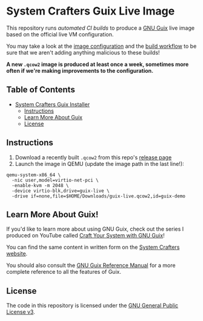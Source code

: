# System Crafters Guix Live Image

This repository runs _automated CI builds_ to produce a
[GNU Guix](https://guix.gnu.org) live image based on the official
live VM configuration.

You may take a look at the [image configuration](./config.scm) and the
[build workflow](./.github/workflows/build.yaml) to be sure that we aren't adding
anything malicious to these builds!

**A new `.qcow2` image is produced at least once a week, sometimes more often if
we're making improvements to the configuration.**

## Table of Contents
- [System Crafters Guix Installer](#system-crafters-guix-live-image)
  - [Instructions](#instructions)
  - [Learn More About Guix](#learn-more-about-guix)
  - [License](#license)

## Instructions

1. Download a recently built `.qcow2` from this repo's
   [release page](https://github.com/SystemCrafters/guix-live-image/releases)
2. Launch the image in QEMU (update the image path in the last line!):

```
qemu-system-x86_64 \
  -nic user,model=virtio-net-pci \
  -enable-kvm -m 2048 \
  -device virtio-blk,drive=guix-live \
  -drive if=none,file=$HOME/Downloads/guix-live.qcow2,id=guix-demo
```

## Learn More About Guix!

If you'd like to learn more about using GNU Guix, check out the series I
produced on YouTube called [Craft Your System with GNU
Guix](https://www.youtube.com/watch?v=iBaqOK75cho&list=PLEoMzSkcN8oNxnj7jm5V2ZcGc52002pQU)!

You can find the same content in written form on the [System Crafters website](https://systemcrafters.net/craft-your-system-with-guix/).

You should also consult the [GNU Guix Reference
Manual](https://guix.gnu.org/manual/en/guix.html) for a more complete reference
to all the features of Guix.

## License

The code in this repository is licensed under the
[GNU General Public License v3](./LICENSE.txt).
